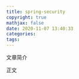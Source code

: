 ```yaml
---
title: spring-security
copyright: true
mathjax: false
date: 2020-11-07 13:40:33
categories:
tags:
---
```

文章简介

<!-- more -->

正文
